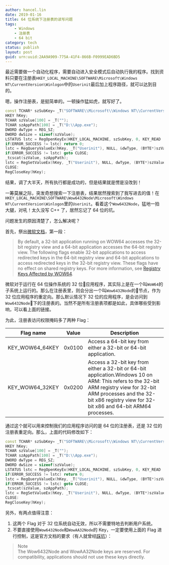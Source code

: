 ```yaml
---
author: hancel.lin
date: 2019-01-16
title: 64 位系统下注册表的读写问题
tags:
    - Windows
    - 注册表
    - 64 bit
category: tech
status: publish
layout: post
guid: urn:uuid:2AA9A909-775A-41F4-866B-F0999EAD6BD5
---
```


最近需要做一个自动化程序，需要自动进入安全模式后自动执行我的程序。找到资料只要在注册表`HKEY_LOCAL_MACHINE\SOFTWARE\Microsoft\Windows NT\CurrentVersion\Winlogon`中的`Userinit`最后加上程序路径，就可以达到目的。

嗯，操作注册表，是挺简单的。一顿操作猛如虎，就写好了。
<!--more-->

```cpp
const TCHAR* szSubKey= _T("SOFTWARE\\Microsoft\\Windows NT\\CurrentVersion\\Winlogon");
HKEY hKey;
TCHAR szValue[100] = _T("");
TCHAR szAppPath[100] = _T("D:\\App.exe");
DWORD dwType = REG_SZ;
DWORD dwSize = sizeof(szValue);
LSTATUS lstc = RegOpenKeyEx(HKEY_LOCAL_MACHINE, szSubKey, 0, KEY_READ | KEY_WRITE, &hKey);
if(ERROR_SUCCESS != lstc) return 0;
lstc = RegQueryValueEx(hKey, _T("Userinit"), NULL, &dwType, (BYTE*)szValue, &dwSize);
if(ERROR_SUCCESS != lstc) goto CLOSE;
_tcscat(szValue, szAppPath);
lstc = RegSetValueEx(hKey, _T("Userinit"), NULL, dwType, (BYTE*)szValue, sizeof(TCHAR) * (_tcslen(szValue) + 1));
CLOSE: 
RegCloseKey(hKey);
```

结果，调了大半天，所有执行都是成功的，但是结果就是愣是没改到！

一筹莫展之际，突发奇想搜索一下注册表，结果居然搜索到了我写进去的值！在`HKEY_LOCAL_MACHINE\SOFTWARE\Wow6432Node\Microsoft\Windows NT\CurrentVersion\Winlogon`里的`Userinit`。看着这个`Wow6432Node`，猛地一拍大腿，对吼！太久没写 C++ 了，居然忘记了 64 位的坑。

问题发生的原因清楚了，怎么解决呢？

首先，祭出[微软文档](https://docs.microsoft.com/en-us/windows/desktop/winprog64/accessing-an-alternate-registry-view)，第一段：
>By default, a 32-bit application running on WOW64 accesses the 32-bit registry view and a 64-bit application accesses the 64-bit registry view. The following flags enable 32-bit applications to access redirected keys in the 64-bit registry view and 64-bit applications to access redirected keys in the 32-bit registry view. These flags have no effect on shared registry keys. For more information, see [Registry Keys Affected by WOW64](https://docs.microsoft.com/en-us/windows/desktop/winprog64/shared-registry-keys).

微软对于运行在 64 位操作系统的 32 位应用程序，其实际上是在一个叫`WoW64`的子系统上运行的。那么在注册表里，则会分出一个叫`Wow6432Node`的节点，作为 32 位应用程序的重定向。那么默认情况下 32 位的应用程序，是会访问到`Wow6432Node`下的注册表的。当然不是所有注册表项都是如此，具体哪些受到影响，可以看上面的链接。

为此，注册表访问权限掩码多了两种 Flag：

|Flag name|Value|Description|
|--|--|--|
|KEY_WOW64_64KEY|0x0100|Access a 64-bit key from either a 32-bit or 64-bit application.|
|KEY_WOW64_32KEY|0x0200|Access a 32-bit key from either a 32-bit or 64-bit application.Windows 10 on ARM: This refers to the 32-bit ARM registry view for 32-bit ARM processes and the 32-bit x86 registry view for 32-bit x86 and 64-bit ARM64 processes.|

通过这个就可以用来控制我们的应用程序访问的是 64 位的注册表，还是 32 位的注册表重定向。那么，上面的代码修改如下：

```cpp
const TCHAR* szSubKey= _T("SOFTWARE\\Microsoft\\Windows NT\\CurrentVersion\\Winlogon");
HKEY hKey;
TCHAR szValue[100] = _T("");
TCHAR szAppPath[100] = _T("D:\\App.exe");
DWORD dwType = REG_SZ;
DWORD dwSize = sizeof(szValue);
LSTATUS lstc = RegOpenKeyEx(HKEY_LOCAL_MACHINE, szSubKey, 0, KEY_READ | KEY_WRITE | KEY_WOW64_64KEY, &hKey); // 新增 Flag： KEY_WOW64_64KEY
if(ERROR_SUCCESS != lstc) return 0;
lstc = RegQueryValueEx(hKey, _T("Userinit"), NULL, &dwType, (BYTE*)szValue, &dwSize);
if(ERROR_SUCCESS != lstc) goto CLOSE;
_tcscat(szValue, szAppPath);
lstc = RegSetValueEx(hKey, _T("Userinit"), NULL, dwType, (BYTE*)szValue, sizeof(TCHAR) * (_tcslen(szValue) + 1));
CLOSE: 
RegCloseKey(hKey);
```

另外，有两点值得注意：
1. 这两个 Flag 对于 32 位系统自动无效，所以不需要特地去判断用户系统。
2. 不要直接使用`Wow6432Node`和`WowAA32Node`的 Key，一定要使用上面的 Flag 进行控制，这是官方文档的要求（有人就曾经[踩坑](https://www.cnblogs.com/walfud/articles/2311065.html)）：
>Note  
>The Wow6432Node and WowAA32Node keys are reserved. For compatibility, applications should not use these keys directly.
